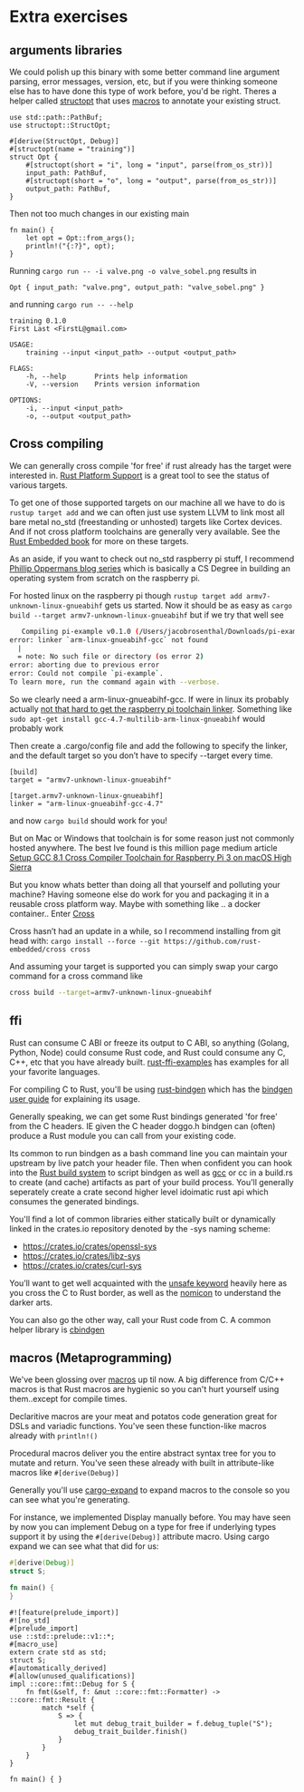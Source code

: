 # Extra exercises

## arguments libraries
We could polish up this binary with some better command line argument parsing, error messages, version, etc, but if you were thinking someone else has to have done this type of work before, you'd be right. Theres a helper called [structopt](https://crates.io/crates/structopt) that uses [macros](https://doc.rust-lang.org/stable/book/ch19-06-macros.html) to annotate your existing struct. 
```rust,ignore,no_run
use std::path::PathBuf;
use structopt::StructOpt;

#[derive(StructOpt, Debug)]
#[structopt(name = "training")]
struct Opt {
    #[structopt(short = "i", long = "input", parse(from_os_str))]
    input_path: PathBuf,
    #[structopt(short = "o", long = "output", parse(from_os_str))]
    output_path: PathBuf,
}
```
Then not too much changes in our existing main
```rust,ignore,no_run
fn main() {
    let opt = Opt::from_args();
    println!("{:?}", opt);
}
```
Running `cargo run -- -i valve.png -o valve_sobel.png` results in
```text
Opt { input_path: "valve.png", output_path: "valve_sobel.png" }
```
and running `cargo run -- --help`
```text
training 0.1.0
First Last <FirstL@gmail.com>

USAGE:
    training --input <input_path> --output <output_path>

FLAGS:
    -h, --help       Prints help information
    -V, --version    Prints version information

OPTIONS:
    -i, --input <input_path>      
    -o, --output <output_path>    
```

## Cross compiling
We can generally cross compile 'for free' if rust already has the target were interested in. [Rust Platform Support](https://forge.rust-lang.org/platform-support.html) is a great tool to see the status of various targets.

To get one of those supported targets on our machine all we have to do is `rustup target add` and we can often just use system LLVM to link most all bare metal no_std (freestanding or unhosted) targets like Cortex devices. And if not cross platform toolchains are generally very available. See the [Rust Embedded book](https://rust-embedded.github.io/book/intro/install/macos.html) for more on these targets.

As an aside, if you want to check out no_std raspberry pi stuff, I recommend [Phillip Oppermans blog series](http://os.phil-opp.com) which is basically a CS Degree in building an operating system from scratch on the raspberry pi.

For hosted linux on the raspberry pi though `rustup target add armv7-unknown-linux-gnueabihf` gets us started. Now it should be as easy as `cargo build --target armv7-unknown-linux-gnueabihf` but if we try that well see
```bash
   Compiling pi-example v0.1.0 (/Users/jacobrosenthal/Downloads/pi-example)
error: linker `arm-linux-gnueabihf-gcc` not found
  |
  = note: No such file or directory (os error 2)
error: aborting due to previous error
error: Could not compile `pi-example`.
To learn more, run the command again with --verbose.
```

So we clearly need a arm-linux-gnueabihf-gcc. If were in linux its probably actually [not that hard to get the raspberry pi toolchain linker](https://hackernoon.com/compiling-rust-for-the-raspberry-pi-49fdcd7df658). Something like `sudo apt-get install gcc-4.7-multilib-arm-linux-gnueabihf` would probably work

Then create a .cargo/config file and add the following to specify the linker, and the default target so you don’t have to specify --target every time.
```text
[build]
target = "armv7-unknown-linux-gnueabihf"

[target.armv7-unknown-linux-gnueabihf]
linker = "arm-linux-gnueabihf-gcc-4.7"
```

and now `cargo build` should work for you! 

But on Mac or Windows that toolchain is for some reason just not commonly hosted anywhere. The best Ive found is this million page medium article [Setup GCC 8.1 Cross Compiler Toolchain for Raspberry Pi 3 on macOS High Sierra](https://medium.com/coinmonks/setup-gcc-8-1-cross-compiler-toolchain-for-raspberry-pi-3-on-macos-high-sierra-cb3fc8b6443e)

But you know whats better than doing all that yourself and polluting your machine? Having someone else do work for you and packaging it in a reusable cross platform way. Maybe with something like .. a docker container.. Enter [Cross](https://github.com/rust-embedded/cross)

Cross hasn’t had an update in a while, so I recommend installing from git head with: `cargo install --force --git https://github.com/rust-embedded/cross cross`

And assuming your target is supported you can simply swap your cargo command for a cross command like
```bash
cross build --target=armv7-unknown-linux-gnueabihf
```

## ffi
Rust can consume C ABI or freeze its output to C ABI, so anything (Golang, Python, Node) could consume Rust code, and Rust could consume any C, C++, etc that you have already built. [rust-ffi-examples](https://github.com/alexcrichton/rust-ffi-examples) has examples for all your favorite languages.

For compiling C to Rust, you'll be using [rust-bindgen](https://github.com/rust-lang/rust-bindgen) which has the [bindgen user guide](https://rust-lang.github.io/rust-bindgen/introduction.html) for explaining its usage.

Generally speaking, we can get some Rust bindings generated 'for free' from the C headers. IE given the C header doggo.h bindgen can (often) produce a Rust module you can call from your existing code.

Its common to run bindgen as a bash command line you can maintain your upstream by live patch your header file. Then when confident you can hook into the [Rust build system](https://doc.rust-lang.org/cargo/reference/build-scripts.html) to script bindgen as well as [gcc](https://crates.io/crates/cc) or cc in a build.rs to create (and cache) artifacts as part of your build process. You'll generally seperately create a crate second higher level idoimatic rust api which consumes the generated bindings.

You'll find a lot of common libraries either statically built or dynamically linked in the crates.io repository denoted by the -sys naming scheme:
* https://crates.io/crates/openssl-sys
* https://crates.io/crates/libz-sys
* https://crates.io/crates/curl-sys

You’ll want to get well acquainted with the [unsafe keyword](https://doc.rust-lang.org/book/ch19-01-unsafe-rust.html) heavily here as you cross the C to Rust border, as well as the [nomicon](https://doc.rust-lang.org/nomicon/ffi.html) to understand the darker arts.

You can also go the other way, call your Rust code from C. A common helper library is [cbindgen](https://github.com/eqrion/cbindgen)

## macros (Metaprogramming)

We've been glossing over [macros](https://doc.rust-lang.org/1.30.0/book/2018-edition/appendix-04-macros.html) up til now. A big difference from C/C++ macros is that Rust macros are hygienic so you can't hurt yourself using them..except for compile times.

Declaritive macros are your meat and potatos code generation great for DSLs and variadic functions.
You've seen these function-like macros already with `println!()`

Procedural macros deliver you the entire abstract syntax tree for you to mutate and return. You've seen these already with built in attribute-like macros like `#[derive(Debug)]`

Generally you'll use [cargo-expand](https://github.com/dtolnay/cargo-expand) to expand macros to the console so you can see what you're generating.

For instance, we implemented Display manually before. You may have seen by now you can implement Debug on a type for free if underlying types support it by using the `#[derive(Debug)]` attribute macro. Using cargo expand we can see what that did for us:
```rust
#[derive(Debug)]
struct S;

fn main() {
}
```

```rust,ignore
#![feature(prelude_import)]
#![no_std]
#[prelude_import]
use ::std::prelude::v1::*;
#[macro_use]
extern crate std as std;
struct S;
#[automatically_derived]
#[allow(unused_qualifications)]
impl ::core::fmt::Debug for S {
    fn fmt(&self, f: &mut ::core::fmt::Formatter) -> ::core::fmt::Result {
        match *self {
            S => {
                let mut debug_trait_builder = f.debug_tuple("S");
                debug_trait_builder.finish()
            }
        }
    }
}

fn main() { }
```
